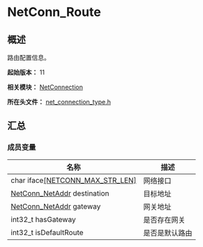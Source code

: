 # NetConn_Route

## 概述

路由配置信息。

**起始版本：** 11

**相关模块：** [NetConnection](capi-netconnection.md)

**所在头文件：** [net_connection_type.h](capi-net-connection-type-h.md)

## 汇总

### 成员变量

| 名称 | 描述 |
| -- | -- |
| char iface[[NETCONN_MAX_STR_LEN]](capi-net-connection-type-h.md#宏定义) | 网络接口 |
| [NetConn_NetAddr](capi-netconnection-netconn-netaddr.md) destination | 目标地址 |
| [NetConn_NetAddr](capi-netconnection-netconn-netaddr.md) gateway | 网关地址 |
| int32_t hasGateway | 是否存在网关 |
| int32_t isDefaultRoute | 是否是默认路由 |


